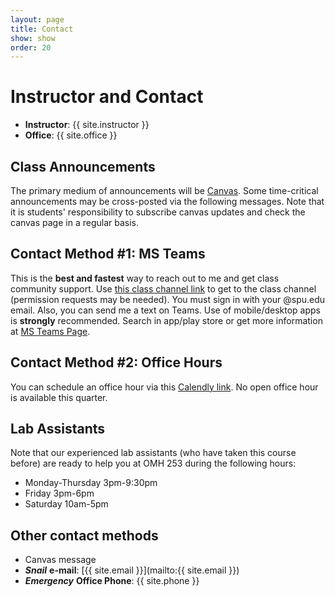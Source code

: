 ```yaml
---
layout: page
title: Contact
show: show
order: 20
---
```


# Instructor and Contact
* **Instructor**: {{ site.instructor }}
* **Office**: {{ site.office }}

## Class Announcements
The primary medium of announcements will be [Canvas](https://canvas.spu.edu). Some time-critical announcements may be cross-posted via the following messages. Note that it is students' responsibility to subscribe canvas updates and check the canvas page in a regular basis.

## Contact Method #1: MS Teams
This is the **best and fastest** way to reach out to me and get class community support. Use [this class channel link](https://teams.microsoft.com/l/channel/19%3a1e5e2e95f97048069daaf7b1ce9bbbcb%40thread.skype/CSC3220-W20?groupId=bbcbecd2-a107-4465-a061-8a17c325d73c&tenantId=d7270324-ea10-47a1-ae5f-74dba073f8fd) to get to the class channel (permission requests may be needed). You must sign in with your @spu.edu email. Also, you can send me a text on Teams. Use of mobile/desktop apps is **strongly** recommended. Search in app/play store or get more information at [MS Teams Page](https://teams.microsoft.com/start).

## Contact Method #2: Office Hours

You can schedule an office hour via this [Calendly link](https://calendly.com/parkspu/oh). No open office hour is available this quarter.

<!-- You can stop by during the following times to ask questions *without scheduling an appointment*.

* MWF 12:30 - 2:00 PM
* TTh 12:00 - 2:00 PM
* Regular class hour  on Wednesday is repurposed for office hour for 3220 students -->

<!-- To schedule an appointment outside of these hours, PM me on Slack. -->

## Lab Assistants

Note that our experienced lab assistants (who have taken this course before) are ready to help you at OMH 253 during the following hours:
* Monday-Thursday 3pm-9:30pm
* Friday 3pm-6pm
* Saturday 10am-5pm

## Other contact methods
* Canvas message
* ***Snail*** **e-mail**: [{{ site.email }}](mailto:{{ site.email }})
* ***Emergency*** **Office Phone**: {{ site.phone }}
